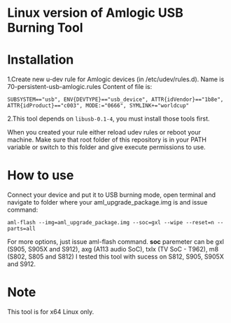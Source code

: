 # Linux version of Amlogic USB Burning Tool

# Installation
1.Create new u-dev rule for Amlogic devices (in /etc/udev/rules.d). Name is 70-persistent-usb-amlogic.rules
Content of file is:
```
SUBSYSTEM=="usb", ENV{DEVTYPE}=="usb_device", ATTR{idVendor}=="1b8e", ATTR{idProduct}=="c003", MODE:="0666", SYMLINK+="worldcup"
```
2.This tool depends on `libusb-0.1-4`, you must install those tools first.

When you created your rule either reload udev rules or reboot your machine. Make sure that root folder of this repository is in your PATH variable or switch to this folder and give execute permissions to use.

#  How to use
Connect your device and put it to USB burning mode, open terminal and navigate to folder where your aml_upgrade_package.img is and issue command:
```
aml-flash --img=aml_upgrade_package.img --soc=gxl --wipe --reset=n --parts=all
```

For more options, just issue aml-flash command.
__soc__ paremeter can be gxl (S905, S905X and S912), axg (A113 audio SoC), txlx (TV SoC - T962), m8 (S802, S805 and S812)
I tested this tool with sucess on S812, S905, S905X and S912.

#  Note
This tool is for x64 Linux only.
